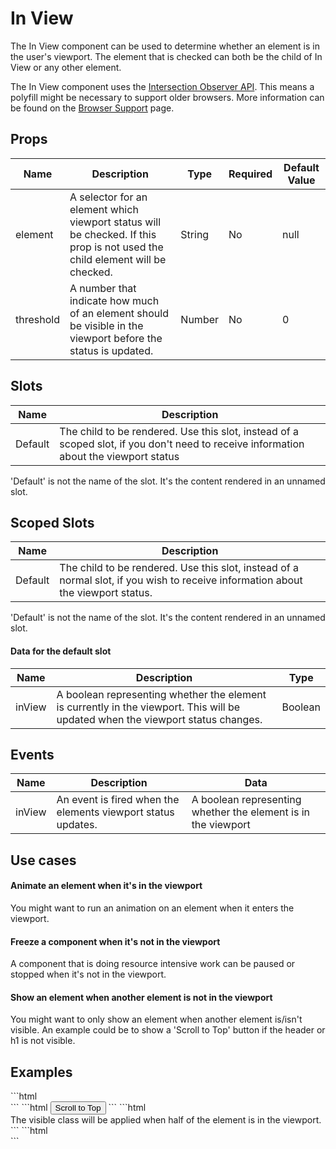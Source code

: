 # In View

The In View component can be used to determine whether an element is in the user's viewport. The element that is checked can both be the child of In View or any other element.  

The In View component uses the [Intersection Observer API](https://developer.mozilla.org/en-US/docs/Web/API/Intersection_Observer_API). This means a polyfill might be necessary to support older browsers. More information can be found on the [Browser Support](../../getting-started/browser-support/) page.

## Props

| Name      | Description                                                                                                                           | Type            | Required | Default Value |
|-----------|---------------------------------------------------------------------------------------------------------------------------------------|-----------------|----------|---------------|
| element   | A selector for an element which viewport status will be checked. If this prop is not used the child element will be checked.          | String          | No       | null          |
| threshold | A number that indicate how much of an element should be visible in the viewport before the status is updated.                         | Number          | No       | 0             |


## Slots
| Name    | Description                                                                                                                            |
|---------|--------------------------------------------------------------------------------------------------------------------------------------- |
| Default | The child to be rendered. Use this slot, instead of a scoped slot, if you don't need to receive information about the viewport status |

<Note>
<p>
    'Default' is not the name of the slot. It's the content rendered in an unnamed slot.
</p>
</Note>

## Scoped Slots

| Name    | Description                                                                                                                       |
|---------|-----------------------------------------------------------------------------------------------------------------------------------|
| Default | The child to be rendered. Use this slot, instead of a normal slot, if you wish to receive information about the viewport status. |

<Note>
<p>
    'Default' is not the name of the slot. It's the content rendered in an unnamed slot.
</p>
</Note>

#### Data for the default slot

| Name   | Description                                                                                                                       | Type    |
|--------|-----------------------------------------------------------------------------------------------------------------------------------|---------|
| inView | A boolean representing whether the element is currently in the viewport. This will be updated when the viewport status changes. | Boolean |

## Events

| Name   | Description                                                  | Data                                                          |
|--------|--------------------------------------------------------------|---------------------------------------------------------------|
| inView | An event is fired when the elements viewport status updates. | A boolean representing whether the element is in the viewport |


## Use cases
#### Animate an element when it's in the viewport
You might want to run an animation on an element when it enters the viewport.

#### Freeze a component when it's not in the viewport
A component that is doing resource intensive work can be paused or stopped when it's not in the viewport.

#### Show an element when another element is not in the viewport
You might want to only show an element when another element is/isn't visible. An example could be to show a 'Scroll to Top' button if the header or h1 is not visible.

## Examples

<CodeBlock>
```html
<in-view>
    <div slot-scope="{ inView }" :class="{ 'visible': inView }"></div>
</in-view>
```
</CodeBlock>

<CodeBlock>
```html
<in-view element="h1">
    <button slot-scope="{ inView }" v-if="!inView">
        Scroll to Top
    </button>
</in-view>
```
</CodeBlock>

<CodeBlock>
```html
<in-view :threshold="0.5">
    <div slot-scope="{ inView }" :class="{ 'visible': inView }">
        The visible class will be applied when half of the element is in the viewport.
    </div>
</in-view>
```
</CodeBlock>

<CodeBlock>
```html
<in-view @inView="open = $event">
    <div v-if="open"></div>
</in-view>
```
</CodeBlock>
